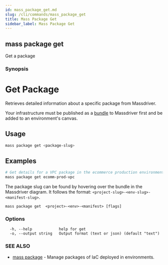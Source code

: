 ```yaml
---
id: mass_package_get.md
slug: /cli/commands/mass_package_get
title: Mass Package Get
sidebar_label: Mass Package Get
---
```

## mass package get

Get a package

### Synopsis

# Get Package

Retrieves detailed information about a specific package from Massdriver.

Your infrastructure must be published as a [bundle](https://docs.massdriver.cloud/bundles) to Massdriver first and be added to an environment's canvas.

## Usage

```bash
mass package get <package-slug>
```

## Examples

```bash
# Get details for a VPC package in the ecommerce production environment
mass package get ecomm-prod-vpc
```

The package slug can be found by hovering over the bundle in the Massdriver diagram. It follows the format: `<project-slug>-<env-slug>-<manifest-slug>`.


```
mass package get  <project>-<env>-<manifest> [flags]
```

### Options

```
  -h, --help            help for get
  -o, --output string   Output format (text or json) (default "text")
```

### SEE ALSO

* [mass package](/cli/commands/mass_package)	 - Manage packages of IaC deployed in environments.
